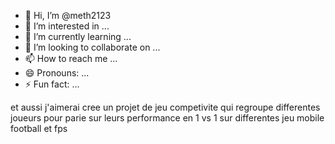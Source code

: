 - 👋 Hi, I’m @meth2123
- 👀 I’m interested in ...
- 🌱 I’m currently learning ...
- 💞️ I’m looking to collaborate on ...
- 📫 How to reach me ...
- 😄 Pronouns: ...
- ⚡ Fun fact: ...

<!---
meth2123/meth2123 is a ✨ special ✨ repository because its `README.md` (this file) appears on your GitHub profile.
You can click the Preview link to take a look at your changes.
---> et aussi j'aimerai cree un projet de jeu competivite qui  regroupe differentes joueurs pour parie sur leurs performance en 1 vs 1  sur differentes jeu mobile football et fps
